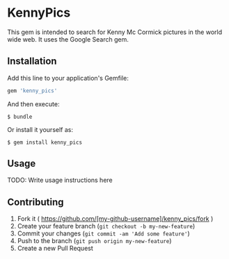 # KennyPics

This gem is intended to search for Kenny Mc Cormick pictures
in the world wide web. It uses the Google Search gem.

## Installation

Add this line to your application's Gemfile:

```ruby
gem 'kenny_pics'
```

And then execute:

    $ bundle

Or install it yourself as:

    $ gem install kenny_pics

## Usage

TODO: Write usage instructions here

## Contributing

1. Fork it ( https://github.com/[my-github-username]/kenny_pics/fork )
2. Create your feature branch (`git checkout -b my-new-feature`)
3. Commit your changes (`git commit -am 'Add some feature'`)
4. Push to the branch (`git push origin my-new-feature`)
5. Create a new Pull Request
